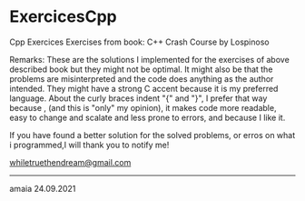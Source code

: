 # ExercicesCpp
Cpp Exercices
Exercises from book: C++ Crash Course by Lospinoso

Remarks: 
These are the solutions I implemented for the exercises of above described book but they might not be  optimal. 
It might also be that the problems are misinterpreted and the code does anything as the author intended.
They might have a strong C accent because it is my preferred language. 
About the curly braces indent "{" and "}", I prefer that way because , (and this is "only" my opinion),  it makes code more readable, easy to change and scalate and less prone to errors, and because I like  it.

If you have found a better solution for the solved problems, or erros on what i programmed,I will thank you to notify me!

whiletruethendream@gmail.com 

---
amaia
24.09.2021
